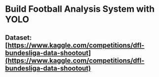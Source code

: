 # Build Football Analysis System with YOLO
## Dataset: [https://www.kaggle.com/competitions/dfl-bundesliga-data-shootout](https://www.kaggle.com/competitions/dfl-bundesliga-data-shootout)

